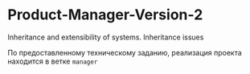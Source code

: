 # Product-Manager-Version-2
Inheritance and extensibility of systems. Inheritance issues

По предоставленному техническому заданию, реализация проекта находится в ветке ```manager```

